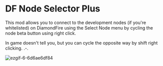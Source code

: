 # DF Node Selector Plus
This mod allows you to connect to the development nodes (if you're whitelisted) on DiamondFire using the Select Node menu by cycling the node beta button using right click.

In game doesn't tell you, but you can cycle the opposite way by shift right clicking. .-.

![ezgif-6-6d6ae6df84](https://github.com/user-attachments/assets/de34e2d7-df04-44b8-bd3b-8ba2a5ff81aa)
